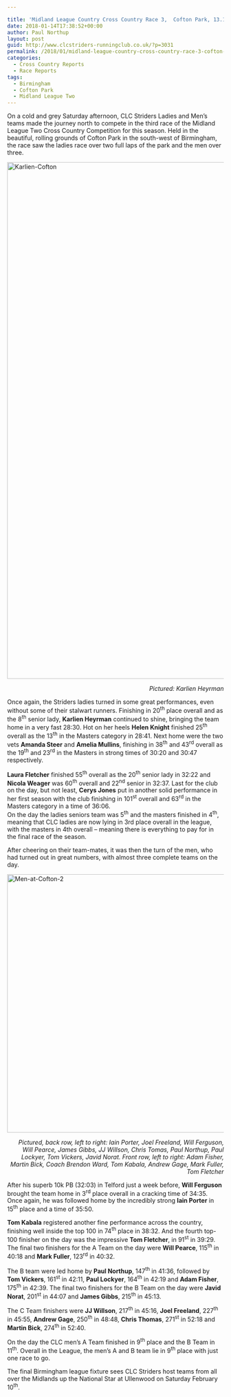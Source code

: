 ```yaml
---

title: 'Midland League Country Cross Country Race 3,  Cofton Park, 13.1.18'
date: 2018-01-14T17:38:52+00:00
author: Paul Northup
layout: post
guid: http://www.clcstriders-runningclub.co.uk/?p=3031
permalink: /2018/01/midland-league-country-cross-country-race-3-cofton-park-13-1-18/
categories:
  - Cross Country Reports
  - Race Reports
tags:
  - Birmingham
  - Cofton Park
  - Midland League Two
---
```

On a cold and grey Saturday afternoon, CLC Striders Ladies and Men’s teams made the journey north to compete in the third race of the Midland League Two Cross Country Competition for this season. Held in the beautiful, rolling grounds of Cofton Park in the south-west of Birmingham, the race saw the ladies race over two full laps of the park and the men over three.

[<img class="alignnone wp-image-3032" src="http://www.clcstriders-runningclub.co.uk/wplive/wp-content/uploads/2018/01/Karlien-Cofton.jpg" alt="Karlien-Cofton" width="800" height="1200" srcset="http://www.clcstriders-runningclub.co.uk/wplive/wp-content/uploads/2018/01/Karlien-Cofton.jpg 1365w, http://www.clcstriders-runningclub.co.uk/wplive/wp-content/uploads/2018/01/Karlien-Cofton-200x300.jpg 200w, http://www.clcstriders-runningclub.co.uk/wplive/wp-content/uploads/2018/01/Karlien-Cofton-768x1152.jpg 768w, http://www.clcstriders-runningclub.co.uk/wplive/wp-content/uploads/2018/01/Karlien-Cofton-683x1024.jpg 683w" sizes="(max-width: 800px) 100vw, 800px" />](http://www.clcstriders-runningclub.co.uk/wplive/wp-content/uploads/2018/01/Karlien-Cofton.jpg)

<p style="text-align: right;">
  <em>Pictured: Karlien Heyrman</em>
</p>

Once again, the Striders ladies turned in some great performances, even without some of their stalwart runners. Finishing in 20<sup>th</sup> place overall and as the 8<sup>th</sup> senior lady, **Karlien Heyrman** continued to shine, bringing the team home in a very fast 28:30. Hot on her heels **Helen Knight** finished 25<sup>th</sup> overall as the 13<sup>th</sup> in the Masters category in 28:41. Next home were the two vets **Amanda Steer** and **Amelia Mullins**, finishing in 38<sup>th</sup> and 43<sup>rd</sup> overall as the 19<sup>th</sup> and 23<sup>rd</sup> in the Masters in strong times of 30:20 and 30:47 respectively.

**Laura Fletcher** finished 55<sup>th</sup> overall as the 20<sup>th</sup> senior lady in 32:22 and **Nicola Weager** was 60<sup>th</sup> overall and 22<sup>nd</sup> senior in 32:37. Last for the club on the day, but not least, **Cerys Jones** put in another solid performance in her first season with the club finishing in 101<sup>st</sup> overall and 63<sup>rd</sup> in the Masters category in a time of 36:06.  
On the day the ladies seniors team was 5<sup>th</sup> and the masters finished in 4<sup>th</sup>, meaning that CLC ladies are now lying in 3rd place overall in the league, with the masters in 4th overall – meaning there is everything to pay for in the final race of the season.

After cheering on their team-mates, it was then the turn of the men, who had turned out in great numbers, with almost three complete teams on the day.

[<img class="alignnone wp-image-3033" src="http://www.clcstriders-runningclub.co.uk/wplive/wp-content/uploads/2018/01/Men-at-Cofton-2.jpg" alt="Men-at-Cofton-2" width="800" height="600" srcset="http://www.clcstriders-runningclub.co.uk/wplive/wp-content/uploads/2018/01/Men-at-Cofton-2.jpg 960w, http://www.clcstriders-runningclub.co.uk/wplive/wp-content/uploads/2018/01/Men-at-Cofton-2-300x225.jpg 300w, http://www.clcstriders-runningclub.co.uk/wplive/wp-content/uploads/2018/01/Men-at-Cofton-2-768x576.jpg 768w" sizes="(max-width: 800px) 100vw, 800px" />](http://www.clcstriders-runningclub.co.uk/wplive/wp-content/uploads/2018/01/Men-at-Cofton-2.jpg)

<p style="text-align: right;">
  <em>Pictured, back row, left to right: Iain Porter, Joel Freeland, Will Ferguson, Will Pearce, James Gibbs, JJ Willson, Chris Tomas, Paul Northup, Paul Lockyer, Tom Vickers, Javid Norat. Front row, left to right: Adam Fisher, Martin Bick, Coach Brendon Ward, Tom Kabala, Andrew Gage, Mark Fuller, Tom Fletcher</em>
</p>

After his superb 10k PB (32:03) in Telford just a week before, **Will Ferguson** brought the team home in 3<sup>rd</sup> place overall in a cracking time of 34:35. Once again, he was followed home by the incredibly strong **Iain Porter** in 15<sup>th</sup> place and a time of 35:50.

**Tom Kabala** registered another fine performance across the country, finishing well inside the top 100 in 74<sup>th</sup> place in 38:32. And the fourth top-100 finisher on the day was the impressive **Tom Fletcher**, in 91<sup>st</sup> in 39:29. The final two finishers for the A Team on the day were **Will Pearce**, 115<sup>th</sup> in 40:18 and **Mark Fuller**, 123<sup>rd</sup> in 40:32.

The B team were led home by **Paul Northup**, 147<sup>th</sup> in 41:36, followed by **Tom Vickers**, 161<sup>st</sup> in 42:11, **Paul Lockyer**, 164<sup>th</sup> in 42:19 and **Adam Fisher**, 175<sup>th</sup> in 42:39. The final two finishers for the B Team on the day were **Javid Norat**, 201<sup>st</sup> in 44:07 and **James Gibbs**, 215<sup>th</sup> in 45:13.

The C Team finishers were **JJ Willson**, 217<sup>th</sup> in 45:16, **Joel Freeland**, 227<sup>th</sup> in 45:55, **Andrew Gage**, 250<sup>th</sup> in 48:48, **Chris Thomas**, 271<sup>st</sup> in 52:18 and **Martin Bick**, 274<sup>th</sup> in 52:40.

On the day the CLC men’s A Team finished in 9<sup>th</sup> place and the B Team in 11<sup>th</sup>. Overall in the League, the men’s A and B team lie in 9<sup>th</sup> place with just one race to go.

The final Birmingham league fixture sees CLC Striders host teams from all over the Midlands up the National Star at Ullenwood on Saturday February 10<sup>th</sup>.

&nbsp;